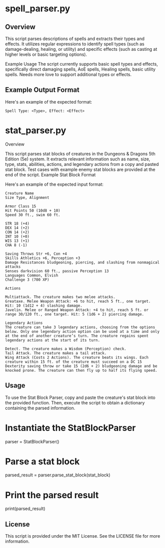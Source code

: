# spell_parser.py

## Overview
This script parses descriptions of spells and extracts their types and effects. It utilizes regular expressions to identify spell types (such as damage-dealing, healing, or utility) and specific effects (such as casting at higher levels or basic targeting options).


Example Usage
The script currently supports basic spell types and effects, specifically direct damaging spells, AoE spells, Healing spells, basic utility spells. Needs more love to support additional types or effects.

## Example Output Format
Here's an example of the expected format:

`Spell Type: <Type>, Effect: <Effect>`


# stat_parser.py
Overview

This script parses stat blocks of creatures in the Dungeons & Dragons 5th Edition (5e) system. It extracts relevant information such as name, size, type, stats, abilities, actions, and legendary actions from a copy and pasted stat block. Test cases with example enemy stat blocks are provided at the end of the script.
Example Stat Block Format

Here's an example of the expected input format:

```
Creature Name
Size Type, Alignment

Armor Class 15
Hit Points 50 (10d8 + 10)
Speed 30 ft., swim 60 ft.

STR 18 (+4)
DEX 14 (+2)
CON 14 (+2)
INT 10 (+0)
WIS 13 (+1)
CHA 8 (-1)

Saving Throws Str +6, Con +4
Skills Athletics +6, Perception +3
Damage Resistances bludgeoning, piercing, and slashing from nonmagical attacks
Senses darkvision 60 ft., passive Perception 13
Languages Common, Elvish
Challenge 3 (700 XP)

Actions

Multiattack. The creature makes two melee attacks.
Greataxe. Melee Weapon Attack: +6 to hit, reach 5 ft., one target. Hit: 10 (1d12 + 4) slashing damage.
Javelin. Melee or Ranged Weapon Attack: +4 to hit, reach 5 ft. or range 30/120 ft., one target. Hit: 5 (1d6 + 2) piercing damage.

Legendary Actions
The creature can take 3 legendary actions, choosing from the options below. Only one legendary action option can be used at a time and only at the end of another creature’s turn. The creature regains spent legendary actions at the start of its turn.

Detect. The creature makes a Wisdom (Perception) check.
Tail Attack. The creature makes a tail attack.
Wing Attack (Costs 2 Actions). The creature beats its wings. Each creature within 15 ft. of the creature must succeed on a DC 15 Dexterity saving throw or take 15 (2d6 + 2) bludgeoning damage and be knocked prone. The creature can then fly up to half its flying speed.
```

## Usage

To use the Stat Block Parser, copy and paste the creature's stat block into the provided function. Then, execute the script to obtain a dictionary containing the parsed information.

# Instantiate the StatBlockParser
parser = StatBlockParser()

# Parse a stat block
parsed_result = parser.parse_stat_block(stat_block)

# Print the parsed result
print(parsed_result)

## License
This script is provided under the MIT License. See the LICENSE file for more information.

